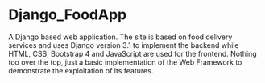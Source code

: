 # Django_FoodApp
A Django based web application. 
The site is based on food delivery services and uses Django version 3.1 to implement the backend while HTML, CSS, Bootstrap 4 and JavaScript are used for the frontend. 
Nothing too over the top, just a basic implementation of the Web Framework to demonstrate the exploitation of its features.

